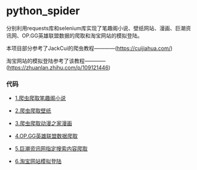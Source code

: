 # python_spider
分别利用requests库和selenium库实现了笔趣阁小说、壁纸网站、漫画、巨潮资讯网、OP.GG英雄联盟数据的爬取和淘宝网站的模拟登陆。

本项目部分参考了JackCui的爬虫教程————(https://cuijiahua.com/)

淘宝网站的模拟登陆参考了该教程————(https://zhuanlan.zhihu.com/p/109121446)


### 代码

* [1.爬虫爬取笔趣阁小说](https://github.com/Wang-wenting/python_spider/blob/master/1_1%E7%AC%94%E8%B6%A3%E9%98%81%E5%B0%8F%E8%AF%B4.py "悬停显示")

* [2.爬虫爬取壁纸](https://github.com/Wang-wenting/python_spider/blob/master/1_2_%E5%A3%81%E7%BA%B8.py "悬停显示")

* [3.爬虫爬取动漫之家漫画](https://github.com/Wang-wenting/python_spider/blob/master/1_3%E5%8A%A8%E6%BC%AB.py "悬停显示")

* [4.OP.GG英雄联盟数据爬取](https://github.com/Wang-wenting/python_spider/blob/master/op.gg.py "悬停显示")

* [5.巨潮资讯网指定搜索内容爬取](https://github.com/Wang-wenting/python_spider/blob/master/%E5%B7%A8%E6%BD%AE%E8%B5%84%E8%AE%AF%E7%BD%91.py "悬停显示")

* [6.淘宝网站模拟登陆](https://github.com/Wang-wenting/python_spider/blob/master/tb_login/taobao.py "悬停显示")


 
